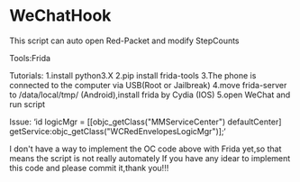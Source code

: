 # WeChatHook
This script can auto open Red-Packet and modify StepCounts

Tools:Frida

Tutorials:
  1.install python3.X
  2.pip install frida-tools
  3.The phone is connected to the computer via USB(Root or Jailbreak)
  4.move frida-server to /data/local/tmp/ (Android),install frida by Cydia (IOS)
  5.open WeChat and run script
  
Issue:
  ‘id logicMgr = [[objc_getClass("MMServiceCenter") defaultCenter] getService:objc_getClass("WCRedEnvelopesLogicMgr")];‘
  
  I don't have a way to implement the OC code above with Frida yet,so that means the script is not really automately
  If you have any idear to implement this code and please commit it,thank you!!!
